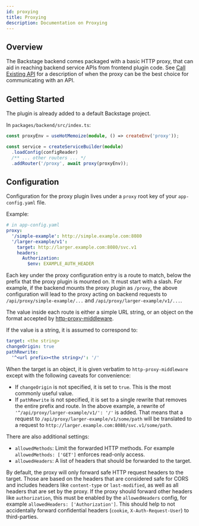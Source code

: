 ```yaml
---
id: proxying
title: Proxying
description: Documentation on Proxying
---
```


## Overview

The Backstage backend comes packaged with a basic HTTP proxy, that can aid in
reaching backend service APIs from frontend plugin code. See
[Call Existing API](call-existing-api.md) for a description of when the proxy
can be the best choice for communicating with an API.

## Getting Started

The plugin is already added to a default Backstage project.

In `packages/backend/src/index.ts`:

```ts
const proxyEnv = useHotMemoize(module, () => createEnv('proxy'));

const service = createServiceBuilder(module)
  .loadConfig(configReader)
  /** ... other routers ... */
  .addRouter('/proxy', await proxy(proxyEnv));
```

## Configuration

Configuration for the proxy plugin lives under a `proxy` root key of your
`app-config.yaml` file.

Example:

```yaml
# in app-config.yaml
proxy:
  '/simple-example': http://simple.example.com:8080
  '/larger-example/v1':
    target: http://larger.example.com:8080/svc.v1
    headers:
      Authorization:
        $env: EXAMPLE_AUTH_HEADER
```

Each key under the proxy configuration entry is a route to match, below the
prefix that the proxy plugin is mounted on. It must start with a slash. For
example, if the backend mounts the proxy plugin as `/proxy`, the above
configuration will lead to the proxy acting on backend requests to
`/api/proxy/simple-example/...` and `/api/proxy/larger-example/v1/...`.

The value inside each route is either a simple URL string, or an object on the
format accepted by
[http-proxy-middleware](https://www.npmjs.com/package/http-proxy-middleware).

If the value is a string, it is assumed to correspond to:

```yaml
target: <the string>
changeOrigin: true
pathRewrite:
  '^<url prefix><the string>/': '/'
```

When the target is an object, it is given verbatim to `http-proxy-middleware`
except with the following caveats for convenience:

- If `changeOrigin` is not specified, it is set to `true`. This is the most
  commonly useful value.
- If `pathRewrite` is not specified, it is set to a single rewrite that removes
  the entire prefix and route. In the above example, a rewrite of
  `'^/api/proxy/larger-example/v1/': '/'` is added. That means that a request to
  `/api/proxy/larger-example/v1/some/path` will be translated to a request to
  `http://larger.example.com:8080/svc.v1/some/path`.

There are also additional settings:

- `allowedMethods`: Limit the forwarded HTTP methods. For example
  `allowedMethods: ['GET']` enforces read-only access.
- `allowedHeaders`: A list of headers that should be forwarded to the target.

By default, the proxy will only forward safe HTTP request headers to the target.
Those are based on the headers that are considered safe for CORS and includes
headers like `content-type` or `last-modified`, as well as all headers that are
set by the proxy. If the proxy should forward other headers like
`authorization`, this must be enabled by the `allowedHeaders` config, for
example `allowedHeaders: ['Authorization']`. This should help to not
accidentally forward confidential headers (`cookie`, `X-Auth-Request-User`) to
third-parties.
